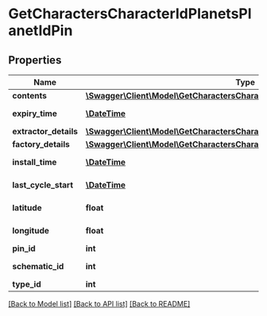 # GetCharactersCharacterIdPlanetsPlanetIdPin

## Properties
Name | Type | Description | Notes
------------ | ------------- | ------------- | -------------
**contents** | [**\Swagger\Client\Model\GetCharactersCharacterIdPlanetsPlanetIdContent[]**](GetCharactersCharacterIdPlanetsPlanetIdContent.md) | contents array | [optional] 
**expiry_time** | [**\DateTime**](\DateTime.md) | expiry_time string | [optional] 
**extractor_details** | [**\Swagger\Client\Model\GetCharactersCharacterIdPlanetsPlanetIdExtractorDetails**](GetCharactersCharacterIdPlanetsPlanetIdExtractorDetails.md) |  | [optional] 
**factory_details** | [**\Swagger\Client\Model\GetCharactersCharacterIdPlanetsPlanetIdFactoryDetails**](GetCharactersCharacterIdPlanetsPlanetIdFactoryDetails.md) |  | [optional] 
**install_time** | [**\DateTime**](\DateTime.md) | install_time string | [optional] 
**last_cycle_start** | [**\DateTime**](\DateTime.md) | last_cycle_start string | [optional] 
**latitude** | **float** | latitude number | 
**longitude** | **float** | longitude number | 
**pin_id** | **int** | pin_id integer | 
**schematic_id** | **int** | schematic_id integer | [optional] 
**type_id** | **int** | type_id integer | 

[[Back to Model list]](../README.md#documentation-for-models) [[Back to API list]](../README.md#documentation-for-api-endpoints) [[Back to README]](../README.md)


